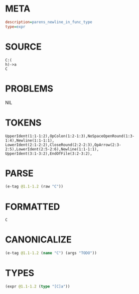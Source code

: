 # META
~~~ini
description=parens_newline_in_func_type
type=expr
~~~
# SOURCE
~~~roc
C:(
h)->a
C
~~~
# PROBLEMS
NIL
# TOKENS
~~~zig
UpperIdent(1:1-1:2),OpColon(1:2-1:3),NoSpaceOpenRound(1:3-1:4),Newline(1:1-1:1),
LowerIdent(2:1-2:2),CloseRound(2:2-2:3),OpArrow(2:3-2:5),LowerIdent(2:5-2:6),Newline(1:1-1:1),
UpperIdent(3:1-3:2),EndOfFile(3:2-3:2),
~~~
# PARSE
~~~clojure
(e-tag @1.1-1.2 (raw "C"))
~~~
# FORMATTED
~~~roc
C
~~~
# CANONICALIZE
~~~clojure
(e-tag @1.1-1.2 (name "C") (args "TODO"))
~~~
# TYPES
~~~clojure
(expr @1.1-1.2 (type "[C]a"))
~~~
